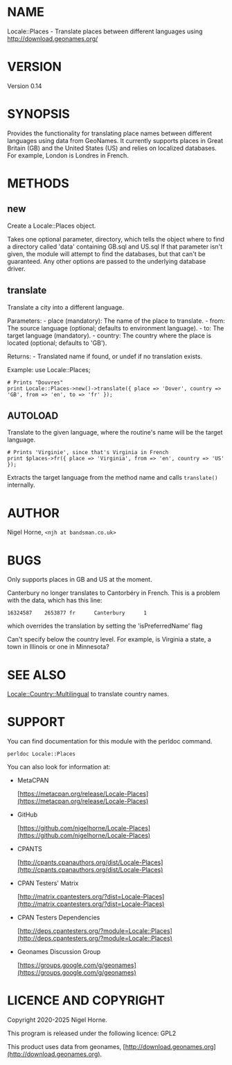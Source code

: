 # NAME

Locale::Places - Translate places between different languages using http://download.geonames.org/

# VERSION

Version 0.14

# SYNOPSIS

Provides the functionality for translating place names between different languages using data from GeoNames.
It currently supports places in Great Britain (GB) and the United States (US) and relies on localized databases.
For example, London is Londres in French.

# METHODS

## new

Create a Locale::Places object.

Takes one optional parameter, directory,
which tells the object where to find a directory called 'data' containing GB.sql and US.sql
If that parameter isn't given,
the module will attempt to find the databases,
but that can't be guaranteed.
Any other options are passed to the underlying database driver.

## translate

Translate a city into a different language.

Parameters:
\- place (mandatory): The name of the place to translate.
\- from: The source language (optional; defaults to environment language).
\- to: The target language (mandatory).
\- country: The country where the place is located (optional; defaults to 'GB').

Returns:
\- Translated name if found, or undef if no translation exists.

Example:
    use Locale::Places;

    # Prints "Douvres"
    print Locale::Places->new()->translate({ place => 'Dover', country => 'GB', from => 'en', to => 'fr' });

## AUTOLOAD

Translate to the given language, where the routine's name will be the target language.

    # Prints 'Virginie', since that's Virginia in French
    print $places->fr({ place => 'Virginia', from => 'en', country => 'US' });

Extracts the target language from the method name and calls `translate()` internally.

# AUTHOR

Nigel Horne, `<njh at bandsman.co.uk>`

# BUGS

Only supports places in GB and US at the moment.

Canterbury no longer translates to Cantorbéry in French.
This is a problem with the data, which has this line:

    16324587    2653877 fr      Canterbury      1

which overrides the translation by setting the 'isPreferredName' flag

Can't specify below the country level.
For example, is Virginia a state, a town in Illinois or one in Minnesota?

# SEE ALSO

[Locale::Country::Multilingual](https://metacpan.org/pod/Locale%3A%3ACountry%3A%3AMultilingual) to translate country names.

# SUPPORT

You can find documentation for this module with the perldoc command.

    perldoc Locale::Places

You can also look for information at:

- MetaCPAN

    [https://metacpan.org/release/Locale-Places](https://metacpan.org/release/Locale-Places)

- GitHub

    [https://github.com/nigelhorne/Locale-Places](https://github.com/nigelhorne/Locale-Places)

- CPANTS

    [http://cpants.cpanauthors.org/dist/Locale-Places](http://cpants.cpanauthors.org/dist/Locale-Places)

- CPAN Testers' Matrix

    [http://matrix.cpantesters.org/?dist=Locale-Places](http://matrix.cpantesters.org/?dist=Locale-Places)

- CPAN Testers Dependencies

    [http://deps.cpantesters.org/?module=Locale::Places](http://deps.cpantesters.org/?module=Locale::Places)

- Geonames Discussion Group

    [https://groups.google.com/g/geonames](https://groups.google.com/g/geonames)

# LICENCE AND COPYRIGHT

Copyright 2020-2025 Nigel Horne.

This program is released under the following licence: GPL2

This product uses data from geonames, [http://download.geonames.org](http://download.geonames.org).
